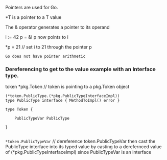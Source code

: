 Pointers are used for Go.

*T is a pointer to a T value

The & operator generates a pointer to its operand

i := 42
p = &i  p now points to i

*p = 21 // set i to 21 through the pointer p


`Go does not have pointer arithmetic`

### Dereferencing to get to the value example with an Interface type.

token *pkg.Token // token is pointing to a pkg.Token object

```
(*token.PublicType.(*pkg.PublicTypeInterfaceImpl))
type PublicType interface { MethodToImpl() error }

type Token {

    PublicTypeVar PublicType    

}


```

`*token.PublicTypeVar` // dereference token.PublicTypeVar then cast the PublicType interface into its typed value by casting to a derefernced value of (*pkg.PublicTypeInterfaceImpl) since PublicTypeVar is an interface





